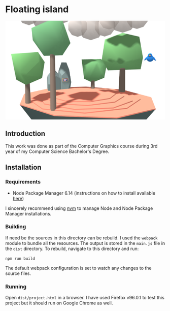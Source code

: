 # Floating island
<p align="center">
  <img src="https://github.com/kpagacz/software-engineering/blob/main/grafika-komputerowa/project/images/island.png" />
</p>

## Introduction
This work was done as part of the Computer Graphics course during 3rd year of my Computer Science Bachelor's Degree.

## Installation
### Requirements
* Node Package Manager 6.14 (instructions on how to install available [here](https://docs.npmjs.com/downloading-and-installing-node-js-and-npm))

I sincerely recommend using [nvm](https://github.com/nvm-sh/nvm) to manage Node and Node Package Manager installations.

### Building
If need be the sources in this directory can be rebuild. I used the `webpack` module to bundle all the resources. The output is stored in the `main.js` file in the `dist` directory.
To rebuild, navigate to this directory and run:
```
npm run build
```
The default webpack configuration is set to watch any changes to the source files.

### Running
Open `dist/project.html` in a browser. I have used Firefox v96.0.1 to test this project but it should run on Google Chrome as well.
